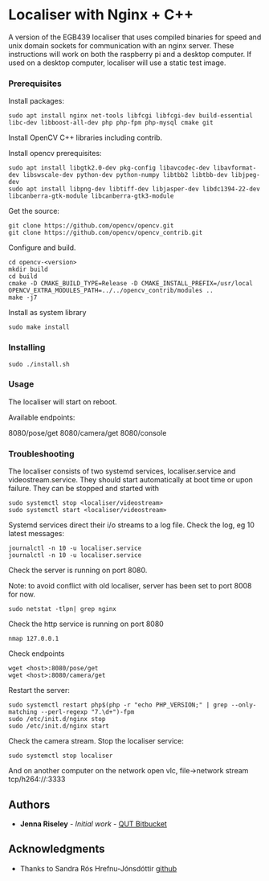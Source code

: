 # Localiser with Nginx + C++

A version of the EGB439 localiser that uses compiled binaries for speed and unix domain sockets for communication with an nginx server.
These instructions will work on both the raspberry pi and a desktop computer.
If used on a desktop computer, localiser will use a static test image.

### Prerequisites

Install packages:

```
sudo apt install nginx net-tools libfcgi libfcgi-dev build-essential libc-dev libboost-all-dev php php-fpm php-mysql cmake git
```

Install OpenCV C++ libraries including contrib.

Install opencv prerequisites:

```
sudo apt install libgtk2.0-dev pkg-config libavcodec-dev libavformat-dev libswscale-dev python-dev python-numpy libtbb2 libtbb-dev libjpeg-dev 
sudo apt install libpng-dev libtiff-dev libjasper-dev libdc1394-22-dev libcanberra-gtk-module libcanberra-gtk3-module
```

Get the source:

```
git clone https://github.com/opencv/opencv.git
git clone https://github.com/opencv/opencv_contrib.git
```

Configure and build. 

```
cd opencv-<version>
mkdir build
cd build
cmake -D CMAKE_BUILD_TYPE=Release -D CMAKE_INSTALL_PREFIX=/usr/local OPENCV_EXTRA_MODULES_PATH=../../opencv_contrib/modules ..
make -j7
```

Install as system library

```
sudo make install
```

### Installing


```
sudo ./install.sh
``` 


### Usage

The localiser will start on reboot. 

Available endpoints:

8080/pose/get
8080/camera/get
8080/console


### Troubleshooting


The localiser consists of two systemd services, localiser.service and videostream.service.
They should start automatically at boot time or upon failure. They can be stopped and started with

```
sudo systemctl stop <localiser/videostream>
sudo systemctl start <localiser/videostream>
```

Systemd services direct their i/o streams to a log file. Check the log, eg 10 latest messages:

```
journalctl -n 10 -u localiser.service 
journalctl -n 10 -u localiser.service 
```

Check the server is running on port 8080.

Note: to avoid conflict with old localiser, server has been set to port 8008 for now.

```
sudo netstat -tlpn| grep nginx
``` 

Check the http service is running on port 8080

```
nmap 127.0.0.1
```

Check endpoints

``` 
wget <host>:8080/pose/get
wget <host>:8080/camera/get
```

Restart the server:

```
sudo systemctl restart php$(php -r "echo PHP_VERSION;" | grep --only-matching --perl-regexp "7.\d+")-fpm  
sudo /etc/init.d/nginx stop
sudo /etc/init.d/nginx start
```

Check the camera stream. Stop the localiser service:

```
sudo systemctl stop localiser
```

And on another computer on the network open vlc, file->network stream tcp/h264://<PI HOST>:3333


## Authors

* **Jenna Riseley** - *Initial work* - [QUT Bitbucket](https://bitbucket.org/%7B7370add8-cb2c-4301-b546-7bfd62304e14%7D/)

## Acknowledgments

* Thanks to Sandra Rós Hrefnu-Jónsdóttir [github](https://gist.github.com/chronicall)




